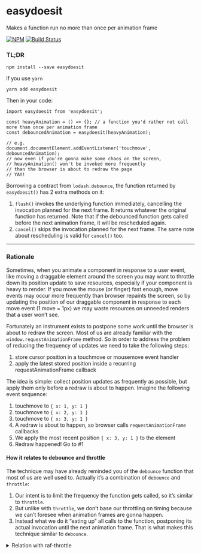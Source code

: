 easydoesit
==========
Makes a function run no more than once per animation frame

[![NPM](https://img.shields.io/npm/v/easydoesit.svg)](https://www.npmjs.com/package/easydoesit)
[![Build Status](https://travis-ci.org/me-andre/easydoesit.svg?branch=master)](https://travis-ci.org/me-andre/easydoesit)

### TL;DR

```
npm install --save easydoesit
```
if you use `yarn`
```
yarn add easydoesit
```
Then in your code:
```
import easydoesit from 'easydoesit';

const heavyAnimation = () => {}; // a function you'd rather not call more than once per animation frame
const debouncedAnimation = easydoesit(heavyAnimation);

// e.g.
document.documentElement.addEventListener('touchmove', debouncedAnimation);
// now even if you're gonna make some chaos on the screen,
// heavyAnimation() won't be invoked more frequently
// than the browser is about to redraw the page
// YAY!
```
Borrowing a contract from `lodash.debounce`, the function returned by `easydoesit()` has 2 extra methods on it:
1. `flush()` invokes the underlying function immediately, cancelling the invocation planned for the next frame.
It returns whatever the original function has returned.
Note that if the debounced function gets called before the next animation frame, it will be rescheduled again.
2. `cancel()` skips the invocation planned for the next frame.
The same note about rescheduling is valid for `cancel()` too.

---

### Rationale

Sometimes, when you animate a component in response to a user event, like moving a draggable element around the screen
you may want to throttle down its position update to save resources, especially if your component is heavy to render.
If you move the mouse (or finger) fast enough, move events may occur more frequently than browser repaints the screen,
so by updating the position of our draggable component in response to each move event (1 move = 1px)
we may waste resources on unneeded renders that a user won’t see.

Fortunately an instrument exists to postpone some work until the browser is about to redraw the screen.
Most of us are already familiar with the `window.requestAnimationFrame` method.
So in order to address the problem of reducing the frequency of updates we need to take the following steps:
1. store cursor position in a touchmove or mousemove event handler
2. apply the latest stored position inside a recurring  requestAnimationFrame callback

The idea is simple: collect position updates as frequently as possible,
but apply them only before a redraw is about to happen.
Imagine the following event sequence:
1. touchmove to `{ x: 1, y: 1 }`
2. touchmove to `{ x: 2, y: 1 }`
3. touchmove to `{ x: 3, y: 1 }`
4. A redraw is about to happen, so browser calls `requestAnimationFrame` callbacks
5. We apply the most recent position `{ x: 3, y: 1 }` to the element
6. Redraw happened! Go to #1

#### How it relates to debounce and throttle

The technique may have already reminded you of the `debounce` function that most of us are well used to.
Actually it’s a combination of `debounce` and `throttle`:
1. Our intent is to limit the frequency the function gets called, so it’s similar to `throttle`.
2. But unlike with `throttle`, we don’t base our throttling on timing
   because we can’t foresee when animation frames are gonna happen.
3. Instead what we do it “eating up” all calls to the function,
   postponing its actual invocation until the next animation frame.
   That is what makes this technique similar to `debounce`.

<details>
<summary>Relation with raf-throttle</summary>
Regardless of whether we call this solution debouncing or throttling, there’s one important thing to it:
when the function is invoked, we need the most recent args among those received at the moment,
or otherwise the function would produce an "outdated" result. In my "drag and drop" example, the position of the element
would lag behind the actual cursor movement.
Calling the original function with the most recent args is exactly what the existing solution <code>raf-throttle</code>
did <strong>NOT</strong> do at the moment I wrote this code.
After my pull requests to <code>raf-throttle</code> have been stale for a while,
I decided to publish my own library that addresses the same issue.
</details>
